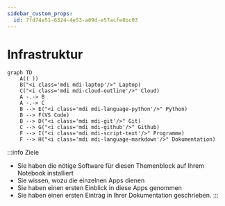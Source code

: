 ```yaml
---
sidebar_custom_props:
  id: 7fd74e51-6324-4e53-a09d-e57acfe8bc03
---
```

# Infrastruktur


```mermaid
graph TD
    A(( ))
    B("<i class='mdi mdi-laptop'/>" Laptop)
    C("<i class='mdi mdi-cloud-outline'/>" Cloud)
    A -.-> B
    A -.-> C
    B --> E("<i class='mdi mdi-language-python'/>" Python)
    B --> F(VS Code)
    B --> D("<i class='mdi mdi-git'/>" Git)
    C --> G("<i class='mdi mdi-github'/>" Github)
    F --> I("<i class='mdi mdi-script-text'/>" Programme)
    F --> H("<i class='mdi mdi-language-markdown'/>" Dokumentation)
```

:::info Ziele
- Sie haben die nötige Software für diesen Themenblock auf Ihrem Notebook installiert
- Sie wissen, wozu die einzelnen Apps dienen
- Sie haben einen ersten Einblick in diese Apps genommen
- Sie haben einen ersten Eintrag in Ihrer Dokumentation geschrieben.
:::
